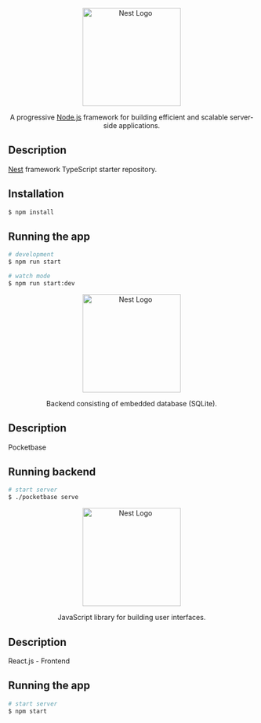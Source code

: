 <p align="center">
  <a href="http://nestjs.com/" target="blank"><img src="https://nestjs.com/img/logo-small.svg" width="200" alt="Nest Logo" /></a>
</p>

[circleci-image]: https://img.shields.io/circleci/build/github/nestjs/nest/master?token=abc123def456
[circleci-url]: https://circleci.com/gh/nestjs/nest

  <p align="center">A progressive <a href="http://nodejs.org" target="_blank">Node.js</a> framework for building efficient and scalable server-side applications.</p>
  <!--[![Backers on Open Collective](https://opencollective.com/nest/backers/badge.svg)](https://opencollective.com/nest#backer)
  [![Sponsors on Open Collective](https://opencollective.com/nest/sponsors/badge.svg)](https://opencollective.com/nest#sponsor)-->

## Description

[Nest](https://github.com/nestjs/nest) framework TypeScript starter repository.

## Installation

```bash
$ npm install
```

## Running the app

```bash
# development
$ npm run start

# watch mode
$ npm run start:dev
```

<p align="center">
  <a href="http://nestjs.com/" target="blank"><img src="https://pocketbase.io/images/logo.svg" width="200" alt="Nest Logo" /></a>
</p>


  <p align="center">Backend consisting of embedded database (SQLite).</p>

## Description

Pocketbase

## Running backend 

```bash
# start server
$ ./pocketbase serve
```

<p align="center">
  <a href="http://nestjs.com/" target="blank"><img src="https://reactjs.org/logo-og.png" width="200" alt="Nest Logo" /></a>
</p>


  <p align="center">JavaScript library for building user interfaces.</p>
  
## Description

React.js - Frontend

## Running the app

```bash
# start server
$ npm start
```
